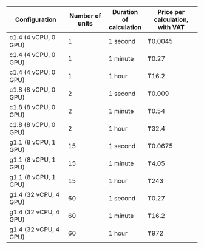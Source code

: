 Configuration | Number of units |  Duration of <br>calculation | Price per calculation, <br>with VAT
 ----- | ---- | ---- | ----
c1.4 (4 vCPU, 0 GPU) | 1  | 1 second | ₸0.0045 
c1.4 (4 vCPU, 0 GPU) | 1  | 1 minute | ₸0.27
c1.4 (4 vCPU, 0 GPU) | 1  | 1 hour | ₸16.2
c1.8 (8 vCPU, 0 GPU) | 2 | 1 second | ₸0.009
c1.8 (8 vCPU, 0 GPU) | 2 | 1 minute | ₸0.54
c1.8 (8 vCPU, 0 GPU) | 2 | 1 hour | ₸32.4
g1.1 (8 vCPU, 1 GPU) | 15 | 1 second | ₸0.0675 
g1.1 (8 vCPU, 1 GPU) | 15 | 1 minute | ₸4.05
g1.1 (8 vCPU, 1 GPU) | 15 | 1 hour | ₸243
g1.4 (32 vCPU, 4 GPU) | 60 | 1 second  | ₸0.27
g1.4 (32 vCPU, 4 GPU) | 60 | 1 minute  | ₸16.2
g1.4 (32 vCPU, 4 GPU) | 60 | 1 hour  | ₸972